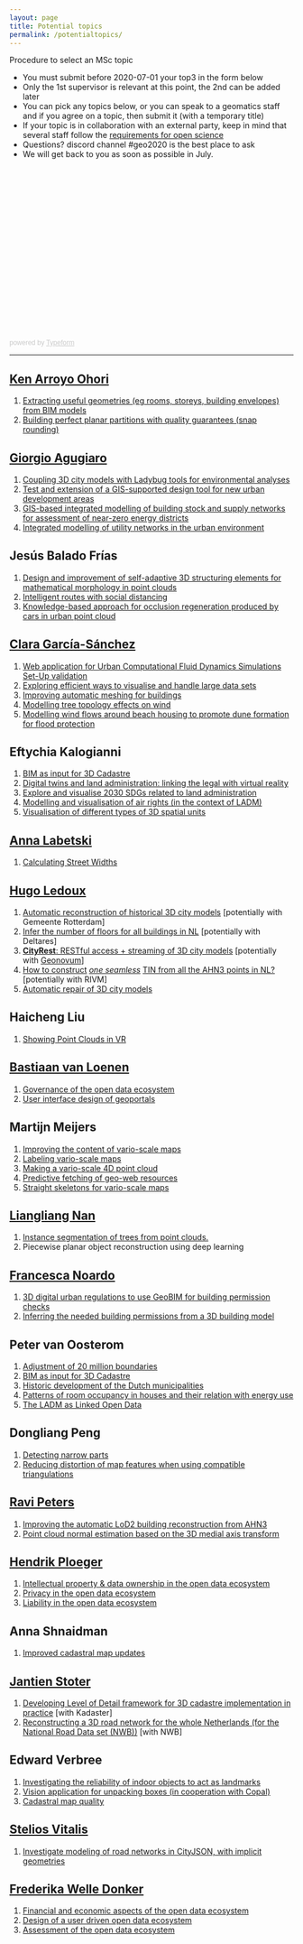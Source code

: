 ```yaml
---
layout: page
title: Potential topics
permalink: /potentialtopics/
---
```



<article class="message is-warning">
  <div class="message-header">
    <p>Procedure to select an MSc topic</p>
  </div>
  <div class="message-body">
    <ul>
      <li>You must submit before 2020-07-01 your top3 in the form below</li>
      <li>Only the 1st supervisor is relevant at this point, the 2nd can be added later</li>
      <li>You can pick any topics below, or you can speak to a geomatics staff and if you agree on a topic, then submit it (with a temporary title)</li>
      <li>If your topic is in collaboration with an external party, keep in mind that several staff follow the <a href="https://3d.bk.tudelft.nl/courses/geo2020/openscience/">requirements for open science</a></li>
      <li>Questions? discord channel #geo2020 is the best place to ask</li>
      <li>We will get back to you as soon as possible in July.</li>
    </ul>  
  </div>
</article>


<div class="columns is-mobile">
  <div class="column is-three-fifths is-offset-one-fifth">
    <div class="typeform-widget" data-url="https://francescanoardo.typeform.com/to/zSNKB3" style="width: 100%; height: 300px;"></div> <script> (function() { var qs,js,q,s,d=document, gi=d.getElementById, ce=d.createElement, gt=d.getElementsByTagName, id="typef_orm", b="https://embed.typeform.com/"; if(!gi.call(d,id)) { js=ce.call(d,"script"); js.id=id; js.src=b+"embed.js"; q=gt.call(d,"script")[0]; q.parentNode.insertBefore(js,q) } })() </script> <div style="font-family: Sans-Serif;font-size: 12px;color: #999;opacity: 0.5; padding-top: 5px;"> powered by <a href="https://admin.typeform.com/signup?utm_campaign=zSNKB3&utm_source=typeform.com-01D8JX62W8ZKQH5MX624AX7W7R-pro&utm_medium=typeform&utm_content=typeform-embedded-poweredbytypeform&utm_term=EN" style="color: #999" target="_blank">Typeform</a> </div>
  </div>
</div>

---

## [Ken Arroyo Ohori](https://3d.bk.tudelft.nl/ken/)
1. [Extracting useful geometries (eg rooms, storeys, building envelopes) from BIM models](https://3d.bk.tudelft.nl/education/msctopics/#extracting-buildingstoreydwellingroom-shapes-from-a-bim-models)
2. [Building perfect planar partitions with quality guarantees (snap rounding)](https://3d.bk.tudelft.nl/education/msctopics/#snap-rounding-in-a-triangulation) 


## [Giorgio Agugiaro](https://3d.bk.tudelft.nl/gagugiaro/)
1. [Coupling 3D city models with Ladybug tools for environmental analyses](https://3d.bk.tudelft.nl/education/msctopics/#coupling-3d-city-models-with-ladybug-tools-for-environmental-analyses)
2. [Test and extension of a GIS-supported design tool for new urban development areas](https://3d.bk.tudelft.nl/education/msctopics/#testing-and-extension-of-a-gis-supported-design-tool-for-new-urban-development-areas)
3. [GIS-based integrated modelling of building stock and supply networks for assessment of near-zero energy districts](https://3d.bk.tudelft.nl/education/msctopics/#gis-based-integrated-modelling-of-building-stock-and-supply-networks-for-assessment-of-near-zero-energy-districts)
4. [Integrated modelling of utility networks in the urban environment](https://3d.bk.tudelft.nl/education/msctopics/#integrated-modelling-of-utility-networks-in-the-urban-environment)


## Jesús Balado Frías
1. [Design and improvement of self-adaptive 3D structuring elements for mathematical morphology in point clouds](https://wiki.tudelft.nl/bin/view/Organisation/OTB/GISt/MScThesisTopics)
2. [Intelligent routes with social distancing](https://wiki.tudelft.nl/bin/view/Organisation/OTB/GISt/MScThesisTopics)
3. [Knowledge-based approach for occlusion regeneration produced by cars in urban point cloud](https://wiki.tudelft.nl/bin/view/Organisation/OTB/GISt/MScThesisTopics)


## [Clara García-Sánchez](https://3d.bk.tudelft.nl/gsclara/)
1. [Web application for Urban Computational Fluid Dynamics Simulations Set-Up validation](https://3d.bk.tudelft.nl/education/msctopics/#web-application-for-urban-computational-fluid-dynamics-simulations-set-up-validation)
2. [Exploring efficient ways to visualise and handle large data sets](https://3d.bk.tudelft.nl/education/msctopics/#exploring-efficient-ways-to-visualize-and-handle-large-data-sets)
3. [Improving automatic meshing for buildings](https://3d.bk.tudelft.nl/education/msctopics/#improving-automatic-meshing-for-buildings)
4. [Modelling tree topology effects on wind](https://3d.bk.tudelft.nl/education/msctopics/#modelling-tree-topology-effects-on-wind)
5. [Modelling wind flows around beach housing to promote dune formation for flood protection](https://3d.bk.tudelft.nl/education/msctopics/#modelling-wind-flows-around-beach-housing-to-promote-dune-formation-for-flood-protection)


## Eftychia Kalogianni
1. [BIM as input for 3D Cadastre](https://wiki.tudelft.nl/bin/view/Organisation/OTB/GISt/MScThesisTopics)
2. [Digital twins and land administration: linking the legal with virtual reality](https://wiki.tudelft.nl/bin/view/Organisation/OTB/GISt/MScThesisTopics)
3. [Explore and visualise 2030 SDGs related to land administration](https://wiki.tudelft.nl/bin/view/Organisation/OTB/GISt/MScThesisTopics)
4. [Modelling and visualisation of air rights (in the context of LADM)](https://wiki.tudelft.nl/bin/view/Organisation/OTB/GISt/MScThesisTopics)
5. [Visualisation of different types of 3D spatial units](https://wiki.tudelft.nl/bin/view/Organisation/OTB/GISt/MScThesisTopics)


## [Anna Labetski](https://3d.bk.tudelft.nl/alabetski/)
1. [Calculating Street Widths](https://3d.bk.tudelft.nl/education/msctopics/#calculating-street-widths)


## [Hugo Ledoux](https://3d.bk.tudelft.nl/hledoux/)
1. [Automatic reconstruction of historical 3D city models](https://3d.bk.tudelft.nl/education/msctopics/#automatic-reconstruction-of-historical-3d-city-models) [potentially with Gemeente Rotterdam]
2. [Infer the number of floors for all buildings in NL](https://3d.bk.tudelft.nl/education/msctopics/#infer-the-number-of-floors-for-all-buildings-in-nl) [potentially with Deltares]
3. [**CityRest**](https://3d.bk.tudelft.nl/education/msctopics/#cityrest-restful-access--streaming-of-3d-city-models)[: RESTful access + streaming of 3D city models](https://3d.bk.tudelft.nl/education/msctopics/#cityrest-restful-access--streaming-of-3d-city-models) [potentially with [Geonovum](https://www.geonovum.nl/)]
4. [How to construct](https://3d.bk.tudelft.nl/education/msctopics/#how-to-construct-one-seamless-tin-from-all-the-ahn3-points-in-nl) [*one seamless*](https://3d.bk.tudelft.nl/education/msctopics/#how-to-construct-one-seamless-tin-from-all-the-ahn3-points-in-nl) [TIN from all the AHN3 points in NL?](https://3d.bk.tudelft.nl/education/msctopics/#how-to-construct-one-seamless-tin-from-all-the-ahn3-points-in-nl) [potentially with RIVM]
5. [Automatic repair of 3D city models](https://3d.bk.tudelft.nl/education/msctopics/#automatic-repair-of-3d-city-models)


## Haicheng Liu
1. [Showing Point Clouds in VR](https://wiki.tudelft.nl/bin/view/Organisation/OTB/GISt/MScThesisTopics)


## [Bastiaan van Loenen](https://www.tudelft.nl/en/staff/b.vanloenen/)
1. [Governance of the open data ecosystem](https://kcopendata.eu/education/thesis-topics/#IP)
2. [User interface design of geoportals](https://kcopendata.eu/education/thesis-topics/#geoportals)


## Martijn Meijers
1. [Improving the content of vario-scale maps](https://wiki.tudelft.nl/bin/view/Organisation/OTB/GISt/MScThesisTopics)
2. [Labeling vario-scale maps](https://wiki.tudelft.nl/bin/view/Organisation/OTB/GISt/MScThesisTopics)
3. [Making a vario-scale 4D point cloud](https://wiki.tudelft.nl/bin/view/Organisation/OTB/GISt/MScThesisTopics)
4. [Predictive fetching of geo-web resources](https://wiki.tudelft.nl/bin/view/Organisation/OTB/GISt/MScThesisTopics)
5. [Straight skeletons for vario-scale maps](https://wiki.tudelft.nl/bin/view/Organisation/OTB/GISt/MScThesisTopics)


## [Liangliang Nan](https://3d.bk.tudelft.nl/liangliang)
1. [Instance segmentation of trees from point clouds.](https://3d.bk.tudelft.nl/education/msctopics/#instance-segmentation-of-trees-from-point-clouds)
2. Piecewise planar object reconstruction using deep learning


## [Francesca Noardo](http://www.noardo.eu/)
1. [3D digital urban regulations to use GeoBIM for building permission checks](https://3d.bk.tudelft.nl/education/msctopics/#3d-digital-urban-regulations-to-use-geobim-for-building-permission-checks)
2. [Inferring the needed building permissions from a 3D building model](https://3d.bk.tudelft.nl/education/msctopics/#inferring-the-needed-building-permission-from-a-3d-building-model)


## Peter van Oosterom
1. [Adjustment of 20 million boundaries](https://wiki.tudelft.nl/bin/view/Organisation/OTB/GISt/MScThesisTopics)
2. [BIM as input for 3D Cadastre](https://wiki.tudelft.nl/bin/view/Organisation/OTB/GISt/MScThesisTopics)
3. [Historic development of the Dutch municipalities](https://wiki.tudelft.nl/bin/view/Organisation/OTB/GISt/MScThesisTopics)
4. [Patterns of room occupancy in houses and their relation with energy use](https://wiki.tudelft.nl/bin/view/Organisation/OTB/GISt/MScThesisTopics)
5. [The LADM as Linked Open Data](https://wiki.tudelft.nl/bin/view/Organisation/OTB/GISt/MScThesisTopics)


## Dongliang Peng
1. [Detecting narrow parts](https://wiki.tudelft.nl/bin/view/Organisation/OTB/GISt/MScThesisTopics)
2. [Reducing distortion of map features when using compatible triangulations](https://wiki.tudelft.nl/bin/view/Organisation/OTB/GISt/MScThesisTopics)


## [Ravi Peters](https://3d.bk.tudelft.nl/rypeters)
1. [Improving the automatic LoD2 building reconstruction from AHN3](https://3d.bk.tudelft.nl/education/msctopics/#improving-the-automatic-lod2-building-reconstruction-from-ahn3)
2. [Point cloud normal estimation based on the 3D medial axis transform](https://3d.bk.tudelft.nl/education/msctopics/#point-cloud-normal-estimation-based-on-the-3d-medial-axis-transform)


## [Hendrik Ploeger](https://www.tudelft.nl/staff/h.d.ploeger/)
1. [Intellectual property & data ownership in the open data ecosystem](https://kcopendata.eu/education/thesis-topics/#IP) 
2. [Privacy in the open data ecosystem](https://kcopendata.eu/education/thesis-topics/#privacy-and-open-data)
3. [Liability in the open data ecosystem](https://kcopendata.eu/education/thesis-topics/#liability)

## Anna Shnaidman 
1. [Improved cadastral map updates](https://wiki.tudelft.nl/bin/view/Organisation/OTB/GISt/MScThesisTopics)


## [Jantien Stoter](https://3d.bk.tudelft.nl/jstoter/)
1. [Developing Level of Detail framework for 3D cadastre implementation in practice](https://www.fig.net/resources/proceedings/fig_proceedings/fig2020/papers/ts04e/TS04E_stoter_ho_et_al_10503_abs.pdf) [with Kadaster]
2. [Reconstructing a 3D road network for the whole Netherlands (for the National Road Data set (NWB))](https://nationaalwegenbestand.nl/nieuws/hoogte-informatie-toegevoegd-aan-nwb-voor-omgevingswet) [with NWB]


## Edward Verbree
1. [Investigating the reliability of indoor objects to act as landmarks](https://wiki.tudelft.nl/bin/view/Organisation/OTB/GISt/MScThesisTopics)
2. [Vision application for unpacking boxes (in cooperation with Copal)](https://wiki.tudelft.nl/bin/view/Organisation/OTB/GISt/MScThesisTopics)
3. [Cadastral map quality](https://wiki.tudelft.nl/bin/view/Organisation/OTB/GISt/MScThesisTopics)


## [Stelios Vitalis](https://3d.bk.tudelft.nl/svitalis/)
1. [Investigate modeling of road networks in CityJSON, with implicit geometries](https://3d.bk.tudelft.nl/education/msctopics/#where-do-i-turn-investigate-modelling-of-road-networks-in-cityjson-with-implicit-geometries)


## [Frederika Welle Donker](https://www.tudelft.nl/en/staff/f.m.welledonker/)
1. [Financial and economic aspects of the open data ecosystem](https://kcopendata.eu/education/thesis-topics/#financial)
2. [Design of a user driven open data ecosystem](https://kcopendata.eu/education/thesis-topics/#userdriven) [](https://kcopendata.eu/education/thesis-topics/#userdriven)
3. [Assessment of the open data ecosystem](https://kcopendata.eu/education/thesis-topics/#ODECO)
 
 

